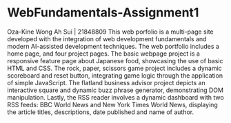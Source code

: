 # WebFundamentals-Assignment1 
Oza-Kine Wong Ah Sui | 21848809
This web porfolio is a multi-page site developed with the integration of web development fundamentals and modern AI-assisted development techniques. The web portfolio includes a home page, and four project pages. The basic webpage project is a responsive feature page about Japanese food, showcasing the use of basic HTML and CSS. The rock, paper, scissors game project includes a dynamic scoreboard and reset button, integrating game logic through the application of simple JavaScript. The flatland business advisor project depicts an interactive square and dynamic buzz phrase generator, demonstrating DOM manipulation. Lastly, the RSS reader involves a dynamic dashboard with two RSS feeds: BBC World News and New York Times World News, displaying the article titles, descriptions, date published and name of author.
